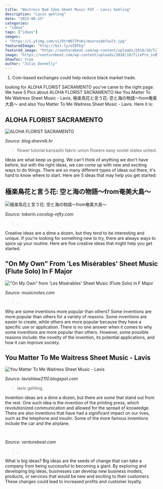 ```yaml
---
title: "Waitress Bad Idea Sheet Music Pdf - Lavis Gehling"
description: "Lavis gehling"
date: "2023-08-25"
categories:
- "ideas"
tags: ["ideas"]
images:
- "https://i.ytimg.com/vi/DtrW9lTPvKs/maxresdefault.jpg"
featuredImage: "http://bit.ly/oZ9FEq"
featured_image: "https://venturebeat.com/wp-content/uploads/2018/10/TilePro_inBlackandWhite.jpg?w=800"
image: "https://venturebeat.com/wp-content/uploads/2018/10/TilePro_inBlackandWhite.jpg?w=800"
ShowToc: true
author: "Julio Donnelly"
---
```



1. Coin-based exchanges could help reduce black market trade.

	

		
looking for ALOHA FLORIST SACRAMENTO you've came to the right page. We have 5 Pics about ALOHA FLORIST SACRAMENTO like You Matter To Me Waitress Sheet Music - Lavis, 極楽鳥花と言う花: 空と海の物語～from奄美大島～ and also You Matter To Me Waitress Sheet Music - Lavis. Here it is:
		
    
## ALOHA FLORIST SACRAMENTO

<img loading=lazy src="http://bit.ly/oZ9FEq" onerror="this.onerror=null;this.src='https://tse1.mm.bing.net/th?id=OIP.PZHqjjWtCEGl5lzBaCO8QAAAAA&amp;pid=15.1';" alt="ALOHA FLORIST SACRAMENTO">

_Source: blog.dnevnik.hr_

>flower tutorial kanzashi fabric union flowers easy soviet states united. 

	

Ideas are what keep us going. We can't think of anything we don't have before, but with the right ideas, we can come up with new and exciting ways to do things. There are so many different types of ideas out there, it's hard to know where to start. Here are 5 ideas that may help you get started: 

    
## 極楽鳥花と言う花: 空と海の物語～from奄美大島～

<img loading=lazy src="http://tokorin.cocolog-nifty.com/sky/images/2007/10/18/0710191.jpg" onerror="this.onerror=null;this.src='https://tse4.mm.bing.net/th?id=OIP.2StdsRfHUUTCkswELgfltgAAAA&amp;pid=15.1';" alt="極楽鳥花と言う花: 空と海の物語～from奄美大島～">

_Source: tokorin.cocolog-nifty.com_

>. 

	

Creative ideas are a dime a dozen, but they tend to be interesting and unique. If you're looking for something new to try, there are always ways to spice up your routine. Here are five creative ideas that might help you get started.

    
## &quot;On My Own&quot; From &#039;Les Misérables&#039; Sheet Music (Flute Solo) In F Major

<img loading=lazy src="https://www.musicnotes.com/images/productimages/mtd/MN0182827.gif" onerror="this.onerror=null;this.src='https://tse4.mm.bing.net/th?id=OIP.13eGKdeWxOQIFh-dRlrmfgAAAA&amp;pid=15.1';" alt="&quot;On My Own&quot; from &#039;Les Misérables&#039; Sheet Music (Flute Solo) in F Major">

_Source: musicnotes.com_

>. 

	

Why are some inventions more popular than others?
Some inventions are more popular than others for a variety of reasons. Some inventions are easier to create, while others are more popular because they have a specific use or application. There is no one answer when it comes to why some inventions are more popular than others. However, some possible reasons include: the novelty of the invention, its potential applications, and how it can improve society.

    
## You Matter To Me Waitress Sheet Music - Lavis

<img loading=lazy src="https://i.ytimg.com/vi/DtrW9lTPvKs/maxresdefault.jpg" onerror="this.onerror=null;this.src='https://tse3.mm.bing.net/th?id=OIP.0nHcAbUV5aAI-SuQPzyPNAHaEK&amp;pid=15.1';" alt="You Matter To Me Waitress Sheet Music - Lavis">

_Source: lavishlaw2110.blogspot.com_

>lavis gehling. 

	

Invention ideas are a dime a dozen, but there are some that stand out from the rest. One such idea is the invention of the printing press, which revolutionized communication and allowed for the spread of knowledge. There are also inventions that have had a significant impact on our lives, such as the telephone and insulin. Some of the more famous inventions include the car and the airplane.

    
## 

<img loading=lazy src="https://venturebeat.com/wp-content/uploads/2018/10/TilePro_inBlackandWhite.jpg?w=800" onerror="this.onerror=null;this.src='https://tse3.mm.bing.net/th?id=OIP.zbnXkDgY9zF2df3rGkwEfwHaE7&amp;pid=15.1';" alt="">

_Source: venturebeat.com_

>. 

	

What is big ideas?
Big ideas are the seeds of change that can take a company from being successful to becoming a giant. By exploring and developing big ideas, businesses can develop new business models, products, or services that would be new and exciting to their customers. These changes could lead to increased profits and customer loyalty.

